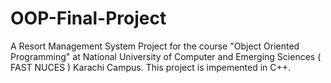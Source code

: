 # OOP-Final-Project
A Resort Management System Project for the course "Object Oriented Programming" at National University of Computer and Emerging Sciences ( FAST NUCES ) Karachi Campus.
This project is impemented in C++.
